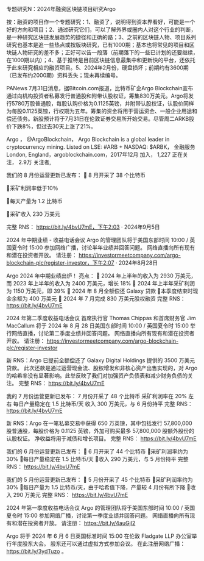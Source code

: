 专题研究N：2024年融资区块链项目研究Argo


按：融资的项目作一个专题研究：1、融资了，说明得到资本界看好，可能是一个好的方向和项目；2、通过研究它们，可以了解外界或圈内人对这个行业的判断，是一种研究区块链发展趋势的捷径和正确的路；3、之前的区块链人物、项目系列研究也基本是追一些热点或按版块研究，已有1000期；基本也将常见的项目和区块链人物研究的差不多；正好可以告一段落（前期落下的一些已计划的还要继续，在1000期以内）；4、基于推特是目前区块链信息最集中和更新快的平台，还依托于此来研究相应的融资项目。5、2024年2月份，硬盘损坏；前期约有3600期（已发布约2000期）资料丢失；现未再续编号。

PANews 7月31日消息，据Bitcoin.com报道，比特币矿企Argo Blockchain宣布通过向机构投资者私募发行普通股和附带认股权证，筹集830万美元。Argo将发行5780万股普通股，每股认购价格为0.1125英镑，并附带认股权证，认股价同样为每股0.1125英镑，行权期为五年。筹集的资金将用于营运资金、一般企业用途和偿还债务。新股预计将于7月31日在伦敦证券交易所开始交易。尽管周二ARKB股价下跌8%，但过去30天上涨了21%。

Argo
，
@ArgoBlockchain，
Argo Blockchain is a global leader in cryptocurrency mining. 
Listed on LSE: #ARB + NASDAQ: $ARBK，
金融服务London, England，argoblockchain.com，2017年12月 加入，
1,227 正在关注，
2.9万 关注者,


我们的 8 月份运营更新已发布：
🔶 8 月开采了 38 个比特币

🔶采矿利润率低于10％

🔶每天产量为 1.2 比特币

🔶采矿收入 230 万美元

完整 RNS： https://bit.ly/4bvU7mE，下午2:03 · 2024年9月5日

 2024 年中期业绩 - 收益电话会议
Argo 的管理团队将于美国东部时间 10:00 / 英国夏令时 15:00 参加网络广播，讨论半年业绩并回答问题。
网络直播向所有现有和潜在投资者开放。
请注册： https://investormeetcompany.com/argo-blockchain-plc/register-investor，下午2:07 · 2024年8月28日

Argo 2024 年中期业绩出炉！
亮点：
🔶 2024 年上半年的收入为 2930 万美元，而 2023 年上半年的收入为 2400 万美元，增长 18%
🔶 2024 年上半年采矿利润为 1150 万美元，即 39%
🔶 2024 年 8 月全额偿还 Galaxy 贷款
🔶本季度结束时现金余额为 400 万美元
🔶 2024 年 7 月完成 830 万美元股权融资
完整 RNS： https://bit.ly/4bvU7mE


2024 年第二季度收益电话会议
首席执行官 Thomas Chippas 和首席财务官 Jim MacCallum 将于 2024 年 8 月 28 日美国东部时间 10:00 / 英国夏令时 15:00 举行网络直播，讨论第二季度业绩并回答问题。
网络直播向所有现有和潜在投资者开放。
请注册： https://investormeetcompany.com/argo-blockchain-plc/register-investor

新 RNS：Argo 已提前全额偿还了 Galaxy Digital Holdings 提供的 3500 万美元贷款。
此次还款是通过运营现金流、股权增发和非核心资产出售实现的，对 Argo 的哈希率没有显著影响。此举反映了我们对加强资产负债表和减少财务负债的关注。
完整 RNS： https://bit.ly/4bvU7mE 

我的 7 月份运营更新已发布：
7 月份开采了 48 个比特币
采矿利润率在 20% 左右
每日产量稳定在 1.5 比特币/天
收入 300 万美元，与 6 月份持平
完整 RNS： https://bit.ly/4bvU7mE

新 RNS：Argo 在一笔私募交易中获得 650 万英镑，其中包括发行 57,800,000 股普通股，每股价格为 0.1125 英镑，外加可购买最多 57,800,000 股额外股份的认股权证。
净收益将用于减债和增长项目。
完整 RNS： https://bit.ly/4bvU7mE

我们的 6 月份运营更新已发布：
🔸 6 月开采了 44 个比特币
🔸采矿利润率约为30%
🔸每日产量稳定在 1.5 比特币/天
🔸收入 290 万美元，与 5 月份持平
完整 RNS： https://bit.ly/4bvU7mE

我们的 5 月份运营更新已发布：
🔸 5 月份开采了 45 个比特币
🔸采矿利润率约为30%
🔸每日产量为 1.5 比特币/天，由于哈希值下降，产量较 4 月份有所下降
🔸收入 290 万美元
完整 RNS： https://bit.ly/4bvU7mE 

2024 年第一季度收益电话会议
Argo 的管理团队将于美国东部时间 10:00 / 英国夏令时 15:00 参加网络广播，讨论第一季度业绩并回答问题。
网络直播向所有现有和潜在投资者开放。
请注册： https://bit.ly/4auGjI2

Argo 将于 2024 年 6 月 6 日英国标准时间 15:00 在伦敦 Fladgate LLP 办公室举行年度股东大会。
股东还可以通过虚拟方式参加会议。
在此注册网络广播： https://bit.ly/3ydTuzo 。



